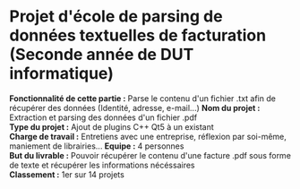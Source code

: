 # Projet d'école de parsing de données textuelles de facturation (Seconde année de DUT informatique)

**Fonctionnalité de cette partie :** Parse le contenu d'un fichier .txt afin de récupérer des données (Identité, adresse, e-mail...)
**Nom du projet :** Extraction et parsing des données d'un fichier .pdf   
**Type du projet :** Ajout de plugins C++ Qt5 à un existant   
**Charge de travail :** Entretiens avec une entreprise, réflexion par soi-même, maniement de librairies... 
**Equipe :** 4 personnes       
**But du livrable :** Pouvoir récupérer le contenu d'une facture .pdf sous forme de texte et récupérer les informations nécéssaires       
**Classement :** 1er sur 14 projets
